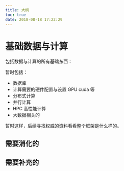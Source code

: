 ```yaml
---
title: 大纲
toc: true
date: 2018-08-18 17:22:29
---
```

# 基础数据与计算


包括数据与计算的所有基础东西：

暂时包括：

- 数据库
- 计算需要的硬件配置与设置 GPU cuda 等
- 分布式计算
- 并行计算
- HPC 高性能计算
- 大数据相关的

暂时这样，后续寻找权威的资料看看整个框架是什么样的。



## 需要消化的







## 需要补充的
